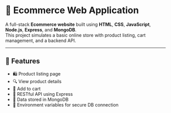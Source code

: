 # 🛒 Ecommerce Web Application

A full-stack **Ecommerce website** built using **HTML**, **CSS**, **JavaScript**, **Node.js**, **Express**, and **MongoDB**.  
This project simulates a basic online store with product listing, cart management, and a backend API.

---

## 🚀 Features

- 🛍️ Product listing page
- 🔍 View product details
- 🛒 Add to cart
- 🧩 RESTful API using Express
- 💾 Data stored in MongoDB
- 🔐 Environment variables for secure DB connection




